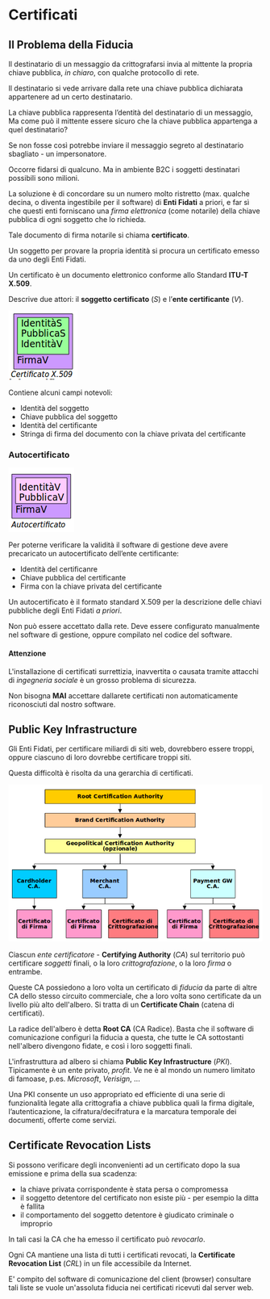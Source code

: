 # Certificati

## Il Problema della Fiducia

Il destinatario di un messaggio da crittografarsi invia al mittente la propria chiave pubblica, _in chiaro_, con qualche protocollo di rete.

Il destinatario si vede arrivare dalla rete una chiave pubblica dichiarata appartenere ad un certo destinatario.

La chiave pubblica rappresenta l’dentità del destinatario di un messaggio, Ma come può il mittente essere sicuro che la chiave pubblica appartenga a quel destinatario?

Se non fosse così potrebbe inviare il messaggio segreto al destinatario sbagliato - un impersonatore.

Occorre fidarsi di qualcuno. Ma in ambiente B2C i soggetti destinatari possibili sono milioni.

La soluzione è di concordare su  un numero molto ristretto (max. qualche decina, o diventa ingestibile per il software) di **Enti Fidati** a priori, e far sì che questi enti forniscano una _firma elettronica_ (come notarile) della chiave pubblica di ogni soggetto che lo richieda.

Tale documento di firma notarile si chiama **certificato**.

Un soggetto per provare la propria identità si procura un certificato emesso da uno degli Enti Fidati.

Un certificato è un documento elettronico conforme allo Standard **ITU-T X.509**.

Descrive due attori: il **soggetto certificato** (_S_) e l’**ente certificante** (_V_).

![Cert](../gitbook/images/cert.png)

Contiene alcuni campi notevoli:

* Identità del soggetto
* Chiave pubblica del soggetto
* Identità del certificante
* Stringa di firma del documento con la chiave privata del certificante

### Autocertificato

![Autocert](../gitbook/images/autocert.png)

Per poterne verificare la validità il software di gestione 
deve avere precaricato un autocertificato dell’ente certificante:

* Identità del certificanre
* Chiave pubblica del certificante
* Firma con la chiave privata del certificante

Un autocertificato è il formato standard X.509 per la descrizione delle chiavi pubbliche degli Enti Fidati _a priori_.

Non può essere accettato dalla rete. Deve essere configurato manualmente nel software di gestione, oppure compilato nel codice del software.

#### Attenzione

L'installazione di certificati surrettizia, inavvertita o causata tramite attacchi di _ingegneria sociale_ è un grosso problema di sicurezza.

Non bisogna **MAI** accettare dallarete  certificati non automaticamente riconosciuti dal nostro software.

## Public Key Infrastructure

Gli Enti Fidati, per certificare miliardi di siti web, dovrebbero essere troppi, oppure ciascuno di loro dovrebbe certificare troppi siti.

Questa difficoltà è risolta da una gerarchia di certificati.

![PKI](../gitbook/images/pki.png)

Ciascun _ente certificatore_ - **Certifying Authority** (_CA_) sul territorio può certificare _soggetti_ finali, o la loro _crittografazione_, o la loro _firma_ o entrambe.

Queste CA possiedono a loro volta un certificato di _fiducia_ da parte di altre CA dello stesso circuito commerciale, che a loro volta sono certificate da un livello più alto dell'albero. Si tratta di un **Certificate Chain** (catena di certificati).

La radice dell'albero è detta **Root CA** (CA Radice). Basta che il software di comunicazione configuri la fiducia a questa, che tutte le CA sottostanti nell'albero divengono fidate, e così i loro soggetti finali.

L'infrastruttura ad albero si chiama **Public Key Infrastructure** (_PKI_). Tipicamente è un ente privato, _profit_. Ve ne è al mondo un numero limitato di famoase, p.es. _Microsoft_, _Verisign_, ...

Una PKI consente un uso appropriato ed efficiente di una serie di funzionalità legate alla crittografia a chiave pubblica quali la firma digitale, l’autenticazione, la cifratura/decifratura e la marcatura temporale dei documenti, offerte come servizi.

## Certificate Revocation Lists

Si possono verificare degli inconvenienti ad un certificato dopo la sua emissione e prima della sua scadenza:

* la chiave privata corrispondente è stata persa o compromessa
* il soggetto detentore del certificato non esiste più - per esempio la ditta è fallita
* il comportamento del soggetto detentore è giudicato criminale o improprio

In tali casi la CA che ha emesso il certificato può _revocarlo_.

Ogni CA mantiene una lista di tutti i certificati revocati, la **Certificate Revocation List** (_CRL_) in un file accessibile da Internet.

E' compito del software di comunicazione del client (browser) consultare tali liste se vuole un'assoluta fiducia nei certificati ricevuti dal server web.

